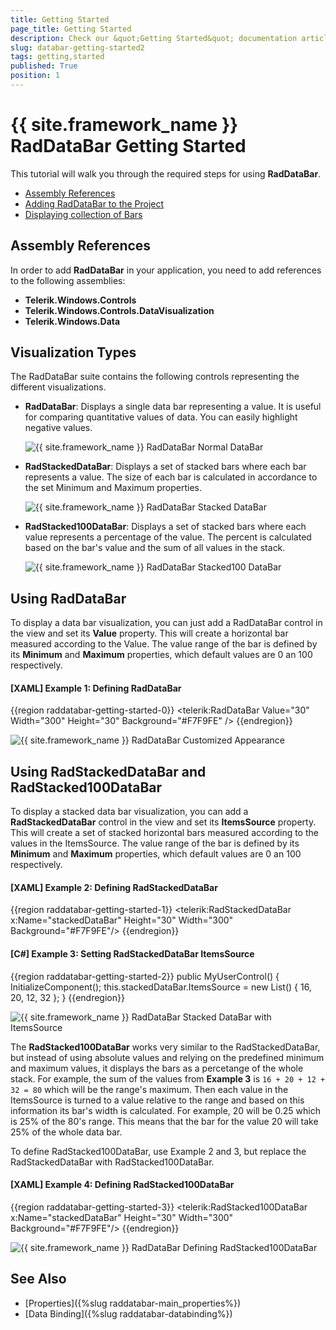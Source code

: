 ```yaml
---
title: Getting Started
page_title: Getting Started
description: Check our &quot;Getting Started&quot; documentation article for the RadDataBar {{ site.framework_name }} control.
slug: databar-getting-started2
tags: getting,started
published: True
position: 1
---
```


# {{ site.framework_name }} RadDataBar Getting Started

This tutorial will walk you through the required steps for using __RadDataBar__. 

* [Assembly References](#assembly-references)
* [Adding RadDataBar to the Project](#adding-raddatabar-to-the-project)
* [Displaying collection of Bars](#displaying-collection-of-bars)

## Assembly References

In order to add __RadDataBar__ in your application, you need to add references to the following assemblies:

* __Telerik.Windows.Controls__
* __Telerik.Windows.Controls.DataVisualization__
* __Telerik.Windows.Data__

## Visualization Types

The RadDataBar suite contains the following controls representing the different visualizations.

* __RadDataBar__: Displays a single data bar representing a value. It is useful for comparing quantitative values of data. You can easily highlight negative values.   

    ![{{ site.framework_name }} RadDataBar Normal DataBar](images/RadDataBar_databar.PNG)

* __RadStackedDataBar__: Displays a set of stacked bars where each bar represents a value. The size of each bar is calculated in accordance to the set Minimum and Maximum properties.   

    ![{{ site.framework_name }} RadDataBar Stacked DataBar](images/RadDataBar_stackeddatabar.PNG)

* __RadStacked100DataBar__: Displays a set of stacked bars where each value represents a percentage of the value. The percent is calculated based on the bar's value and the sum of all values in the stack.  

    ![{{ site.framework_name }} RadDataBar Stacked100 DataBar](images/RadDataBar_stacked100databar.PNG)

## Using RadDataBar

To display a data bar visualization, you can just add a RadDataBar control in the view and set its __Value__ property. This will create a horizontal bar measured according to the Value. The value range of the bar is defined by its __Minimum__ and __Maximum__ properties, which default values are 0 an 100 respectively.

#### __[XAML] Example 1: Defining RadDataBar__
{{region raddatabar-getting-started-0}}
	<telerik:RadDataBar Value="30" Width="300" Height="30" Background="#F7F9FE" />
{{endregion}}

![{{ site.framework_name }} RadDataBar Customized Appearance](images/raddatabar-getting-started-0.png)

## Using RadStackedDataBar and RadStacked100DataBar

To display a stacked data bar visualization, you can add a __RadStackedDataBar__ control in the view and set its __ItemsSource__ property. This will create a set of stacked horizontal bars measured according to the values in the ItemsSource. The value range of the bar is defined by its __Minimum__ and __Maximum__ properties, which default values are 0 an 100 respectively.

#### __[XAML] Example 2: Defining RadStackedDataBar__
{{region raddatabar-getting-started-1}}
	<telerik:RadStackedDataBar x:Name="stackedDataBar" Height="30" Width="300" Background="#F7F9FE"/>
{{endregion}}

#### __[C#] Example 3: Setting RadStackedDataBar ItemsSource__
{{region raddatabar-getting-started-2}}
	public MyUserControl()
	{
		InitializeComponent();
		this.stackedDataBar.ItemsSource = new List<double>() { 16, 20, 12, 32 };
	}
{{endregion}}

![{{ site.framework_name }} RadDataBar Stacked DataBar with ItemsSource](images/raddatabar-getting-started-1.png)

The __RadStacked100DataBar__ works very similar to the RadStackedDataBar, but instead of using absolute values and relying on the predefined minimum and maximum values, it displays the bars as a percetange of the whole stack. For example, the sum of the values from __Example 3__ is `16 + 20 + 12 + 32 = 80` which will be the range's maximum. Then each value in the ItemsSource is turned to a value relative to the range and based on this information its bar's width is calculated. For example, 20 will be 0.25 which is 25% of the 80's range. This means that the bar for the value 20 will take 25% of the whole data bar.

To define RadStacked100DataBar, use Example 2 and 3, but replace the RadStackedDataBar with RadStacked100DataBar.

#### __[XAML] Example 4: Defining RadStacked100DataBar__
{{region raddatabar-getting-started-3}}
	<telerik:RadStacked100DataBar x:Name="stackedDataBar" Height="30" Width="300" Background="#F7F9FE"/>
{{endregion}}

![{{ site.framework_name }} RadDataBar Defining RadStacked100DataBar](images/raddatabar-getting-started-2.png)

## See Also

* [Properties]({%slug raddatabar-main_properties%})
* [Data Binding]({%slug raddatabar-databinding%})

